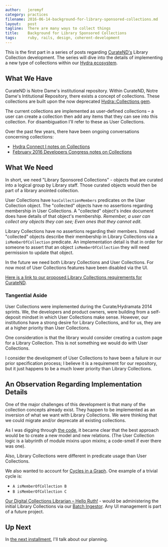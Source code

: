 ```yaml
---
author:   jeremyf
category: practices
filename: 2016-06-14-background-for-library-sponsored-collections.md
layout:   post
tagline:  There are many ways to collect things
title:    Background for Library Sponsored Collections
tags:     ruby, rails, design, coherent-development
---
```


This is the first part in a series of posts regarding [CurateND's](https://curate.nd.edu/) Library Collection development.
The series will dive into the details of implementing a new type of collections within our [Hydra ecosystem](https://projecthydra.org/).

## What We Have

CurateND is Notre Dame's institutional repository.
Within CurateND, Notre Dame's Intitutional Repository, there exists a concept of collections.
These collections are built upon the now deprecated [Hydra::Collections gem](https://github.com/projecthydra-deprecated/hydra-collections).

The current collections are implemented as user-defined collections – a user can create a collection then add any items that they can see into this collection.
For disambiguation I'll refer to these as User Collections.

Over the past few years, there have been ongoing conversations concerning collections:

* [Hydra Connect I notes on Collections](https://wiki.duraspace.org/display/hydra/Collections+and+Admin+Sets)
* [February 2016 Developers Congress notes on Collections](https://wiki.duraspace.org/display/hydra/User+Collections%2C+Admin+Sets%2C+Display+Sets)

## What We Need

In short, we need "Library Sponsored Collections" - objects that are curated into a logical group by Library staff.
Those curated objects would then be part of a library anointed collection.

User Collections have `hasCollectionMembers` predicates on the User Collection object.
The "collected" objects have no assertions regarding membership in User Collections.
A "collected" object's index document does have details of that object's membership.
*Remember, a user can collect any objects they can see; Even ones that they cannot edit.*

Library Collections have no assertions regarding their members.
Instead "collected" objects describe their membership in Library Collections via a `isMemberOfCollection` predicate.
An implementation detail is that in order for someone to assert that an object `isMemberOfCollection` they will need permission to update that object.

In the future we need both Library Collections and User Collections.
For now most of User Collections features have been disabled via the UI.

[Here is a link to our proposed Library Collections requirements for CurateND](https://docs.google.com/document/d/1ZjJz0tyEUsxpYo0oXsvb4lcoscFZ2qAsM2iJLdBvUyc/edit?usp=sharing).

### Tangential Aside

User Collections were implemented during the Curate/Hydramata 2014 sprints.
We, the developers and product owners, were building from a self-deposit mindset in which User Collections make sense.
However, our institutions have a strong desire for Library Collections, and for us, they are at a higher priority than User Collections.

One consideration is that the library would consider creating a custom page for a Library Collection.
This is not something we would do with User Collections.

I consider the development of User Collections to have been a failure in our prior specification process; I believe it is a requirement for our repository, but it just happens to be a much lower priority than Library Collections.

## An Observation Regarding Implementation Details

One of the major challenges of this development is that many of the collection concepts already exist.
They happen to be implemented as an inversion of what we want with Library Collections.
We were thinking that we could migrate and/or deprecate all existing collections.

As I was digging through [the code](https://github.com/ndlib/curate_nd), it became clear that the best approach would be to create a new model and new relations. (The User Collection logic is a labyrinth of module mixins upon mixins; a code-smell if ever there was one).

Also, Library Collections were different in predicate usage than User Collections.

We also wanted to account for [Cycles in a Graph](http://www.geeksforgeeks.org/detect-cycle-in-a-graph/). One example of a trivial cycle is:

* `A isMemberOfCollection B`
* `B isMemberOfCollection C`

[Our Digital Collections Librarian – Hello Ruth!](https://github.com/ruthtillman) - would be administering the initial Library Collections via our [Batch Ingestor](https://github.com/ndlib/curatend-batch). Any UI management is part of a future project.

## Up Next

In [the next installment](/practices/2016-06-15-planning-library-sponsored-collections), I'll talk about our planning.
